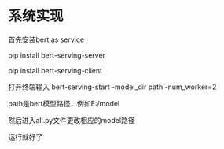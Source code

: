 # 系统实现
首先安装bert as service

pip install  bert-serving-server

pip install bert-serving-client

打开终端输入  bert-serving-start  -model_dir path -num_worker=2

path是bert模型路径，例如E:/model

然后进入all.py文件更改相应的model路径

运行就好了
